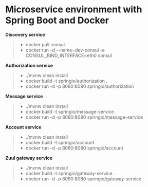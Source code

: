 # **Microservice environment with Spring Boot and Docker**

**Discovery service**
>- docker pull consul
>- docker run -d --name=dev-consul -e CONSUL_BIND_INTERFACE=eth0 consul

**Authorization service**
>- ./mvnw clean install
>- docker build -t springio/authorization .
>- docker run -d -p 8080:8080 springio/authorization

**Message service**
>- ./mvnw clean install
>- docker build -t springio/message-service .
>- docker run -d -p 8080:8080 springio/message-service

**Account service**
>- ./mvnw clean install
>- docker build -t springio/account .
>- docker run -d -p 8080:8080 springio/account


**Zuul gateway service**
>- ./mvnw clean install
>- docker build -t springio/gateway-service .
>- docker run -d -p 8080:8080 springio/gateway-service
